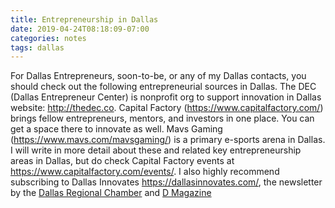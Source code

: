 ```yaml
---
title: Entrepreneurship in Dallas
date: 2019-04-24T08:18:09-07:00
categories: notes
tags: dallas 
---
```


For Dallas Entrepreneurs, soon-to-be, or any of my Dallas contacts, you should check out the following entrepreneurial sources in Dallas. The DEC (Dallas Entrepreneur Center) is nonprofit org to support innovation in Dallas website: <http://thedec.co>. Capital Factory (<https://www.capitalfactory.com/>) brings fellow entrepreneurs, mentors, and investors in one place. You can get a space there to innovate as well. Mavs Gaming (<https://www.mavs.com/mavsgaming/>) is a primary e-sports arena in Dallas. I will write in more detail about these and related key entrepreneurship areas in Dallas, but do check Capital Factory events at <https://www.capitalfactory.com/events/>. I also highly recommend subscribing to Dallas Innovates <https://dallasinnovates.com/>, the newsletter by the [Dallas Regional Chamber](https://www.dallaschamber.org/) and [D Magazine](https://www.dmagazine.com/) 